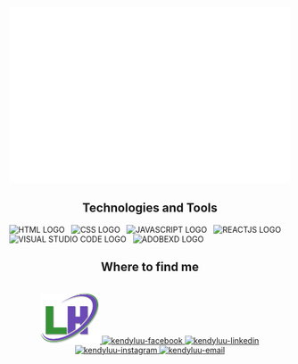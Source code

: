 <!-- kendyluu810 -->
<a href ="#" target="_blank">
    <img src="svg/kendyluu810.svg" with="1200" alt="kendyluu810"/>
</a>

<h2 align="center"> Technologies and Tools</h2>

<span><img src="https://img.shields.io/badge/-HTML5-E34F26?style=for-the-badge&labelColor=black&logo=html5&logoColor=E34F26" alt="HTML LOGO" title="HTML" height="25"/></span>
&nbsp;
<span><img src="https://img.shields.io/badge/-css3-1572B6?style=for-the-badge&labelColor=black&logo=css3&logoColor=1572B6" alt="CSS LOGO" title="CSS" height="25"/></span>
&nbsp;
<span><img src="https://img.shields.io/badge/-javascript-F7DF1E?style=for-the-badge&labelColor=black&logo=javascript&logoColor=F7DF1E" alt="JAVASCRIPT LOGO" title="JAVASCRIPT" height="25"/></span>
&nbsp;
<span><img src="https://img.shields.io/badge/-react-61DAFB?style=for-the-badge&labelColor=black&logo=react&logoColor=61DAFB" alt="REACTJS LOGO" title="REACTJS" height="25"/></span>
&nbsp;
<span><img src="https://img.shields.io/badge/-visualstudiocode-007ACC?style=for-the-badge&labelColor=white&logo=visualstudiocode&logoColor=007ACC" alt="VISUAL STUDIO CODE LOGO" title="VISUAL STUDIO CODE" height="25"/></span>
&nbsp;
<span><img src="https://img.shields.io/badge/-adobexd-FF61F6?style=for-the-badge&labelColor=black&logo=adobexd&logoColor=FF61F6" alt="ADOBEXD LOGO" title="ADODEXD" height="25"/></span>
&nbsp;

<h2 align="center"> Where to find me</h2>
<br/>
<div align="center">
    <a href="https://www.hungl.online/" target="blank">
        <img src="/img/logo.png" wifth="90" height="90"/>
    </a>
  <a href="https://www.facebook.com/kendy.luuu/" target="blank">
    <img src="https://img.icons8.com/bubbles/100/000000/facebook-new.png" alt="kendyluu-facebook" />
  </a>
  <a href="https://www.linkedin.com/in/luu-hung/" target="blank">
    <img src="https://img.icons8.com/bubbles/100/000000/linkedin.png" alt="kendyluu-linkedin" />
  </a>
  <a href="https://www.instagram.com/kendy_luu/" target="blank">
    <img src="https://img.icons8.com/bubbles/100/000000/instagram.png" alt="kendyluu-instagram" />
  </a>
  <a href="mailto:hung.luu81000@gmail.com" target="top">
    <img src="https://img.icons8.com/bubbles/100/000000/apple-mail.png" alt="kendyluu-email" />
  </a>
</div>
</div>
